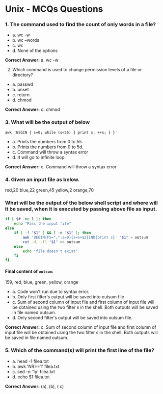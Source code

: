 # Unix - MCQs Questions


### 1. The command used to find the count of only words in a file?

- a. wc -w <filename>
- b. wc –words <filename>
- c. wc <Filename>
- d. None of the options

**Correct Answer:** a. wc -w <filename>


2. Which command is used to change permission levels of a file or directory?

- a. passwd
- b. unset
- c. return
- d. chmod

**Correct Answer:** d. chmod

### 3. What will be the output of below

    awk 'BEGIN { s=0; while (s<55) { print s; ++s; } }'

- a. Prints the numbers from 0 to 55.
- b. Prints the numbers from 0 to 5d.
- c. Command will throw a syntax error
- d. It will go to infinite loop.

**Correct Answer:** c. Command will throw a syntax error

### 4. Given an input file as below.
red,20
blue,22
green,45
yellow,2
orange,70
### What will be the output of the below shell script and where will it be saved, when it is executed by passing above file as input.
```bash 
if [ $# -ne 1 ]; then
    echo "Pass the input file"
else
    if [ -f "$1" ] && [ -e "$1" ]; then
        awk 'BEGIN{FS=",";s=0}{s=s+$2}END{print s}' "$1" > outsum
        cut -d, -f1 "$1" >> outsum
    else
        echo "file doesn't exist"
    fi
fi
```

#### Final content of `outsum`:
159,
red,
blue,
green,
yellow,
orange

- a. Code won't run due to syntax error.
- b. Only first filter's output will be saved into outsum file
- c. Sum of second column of input file and first column of input file will be obtained using the two
  filter s in the shell. Both outputs will be saved in file named outsum.
- d. Only second filter's output will be saved into outsum file.

**Correct Answer:** c. Sum of second column of input file and first column of input file will be obtained using the two filter s in the shell. Both outputs will be saved in file named outsum.


### 5. Which of the command(s) will print the first line of the file?
- a. head -1 filea.txt
- b. awk 'NR==1' filea.txt
- c. sed -n '1p' filea.txt
- d. echo $1 filea.txt

**Correct Answer:** (a), (b),  ( c)
